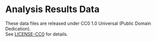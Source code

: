 # Analysis Results Data

These data files are released under CC0 1.0 Universal (Public Domain Dedication).  
See [LICENSE-CC0](LICENSE-CC0) for details.
